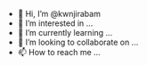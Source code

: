 - 👋 Hi, I’m @kwnjirabam
- 👀 I’m interested in ...
- 🌱 I’m currently learning ...
- 💞️ I’m looking to collaborate on ...
- 📫 How to reach me ...

<!---
kwnjirabam/kwnjirabam is a ✨ special ✨ repository because its `README.md` (this file) appears on your GitHub profile.
You can click the Preview link to take a look at your changes.
--->
